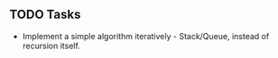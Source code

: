 ## TODO Tasks

- Implement a simple algorithm iteratively - Stack/Queue, instead of recursion itself. 